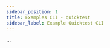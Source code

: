 ```yaml
---
sidebar_position: 1
title: Examples CLI - quicktest
sidebar_label: Example Quicktest CLI
---
```


...